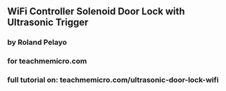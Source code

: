 ## WiFi Controller Solenoid Door Lock with Ultrasonic Trigger

### by Roland Pelayo
### for teachmemicro.com

### full tutorial on: teachmemicro.com/ultrasonic-door-lock-wifi